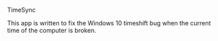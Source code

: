 TimeSync

This app is written to fix the Windows 10 timeshift bug when the current time of the computer is broken.